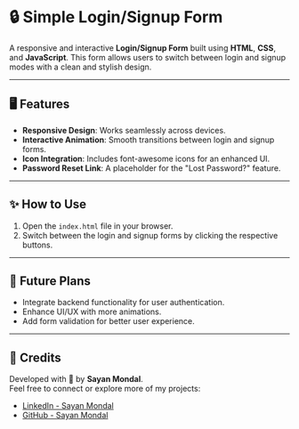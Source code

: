 # 🔒 Simple Login/Signup Form

A responsive and interactive **Login/Signup Form** built using **HTML**, **CSS**, and **JavaScript**. This form allows users to switch between login and signup modes with a clean and stylish design.

---

## 🖥️ Features
- **Responsive Design**: Works seamlessly across devices.
- **Interactive Animation**: Smooth transitions between login and signup forms.
- **Icon Integration**: Includes font-awesome icons for an enhanced UI.
- **Password Reset Link**: A placeholder for the "Lost Password?" feature.

---

## ✨ How to Use
1. Open the `index.html` file in your browser.
2. Switch between the login and signup forms by clicking the respective buttons.

---

## 🔗 Future Plans
- Integrate backend functionality for user authentication.
- Enhance UI/UX with more animations.
- Add form validation for better user experience.

---

## 📌 Credits
Developed with 💖 by **Sayan Mondal**.  
Feel free to connect or explore more of my projects:

- [LinkedIn - Sayan Mondal](https://www.linkedin.com/in/sayandiaries)  
- [GitHub - Sayan Mondal](https://www.github.com/analystsayan)
